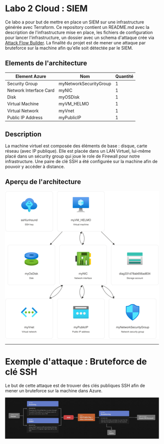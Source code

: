# Labo 2 Cloud : SIEM

Ce labo a pour but de mettre en place un SIEM sur une infrastructure générée avec Terraform. Ce repository contient un README.md avec la description de l'infrastructure mise en place, les fichiers de configuration pour lancer l'infrastructure, un dossier avec un schema d'attaque crée via [Attack Flow Builder](https://center-for-threat-informed-defense.github.io/attack-flow/ui/).
La finalité du projet est de mener une attaque par bruteforce sur la machine afin qu'elle soit détectée par le SIEM.

## Elements de l'architecture
| Element Azure | Nom| Quantité |
|--|--|--|
| Security Group | myNetworkSecurityGroup | 1|
| Network Interface Card | myNIC | 1 |
| Disk | myOSDisk| 1|
| Virtual Machine | myVM_HELMO|1|
| Virtual Network | myVnet|1|
| Public IP Address | myPublicIP|1|

## Description
La machine virtuel est composée des éléments de base : disque, carte réseau (avec IP publique). Elle est placée dans un LAN Virtuel, lui-même placé dans un sécurity group qui joue le role de Firewall pour notre infrastructure. Une paire de clé SSH a été configurée sur la machine afin de pouvoir y accéder à distance.

## Aperçu de l'architecture
![](./.images/diagram_azure.jpg) 

--- 

# Exemple d'attaque : Bruteforce de clé SSH
Le but de cette attaque est de trouver des clés publiques SSH afin de mener un bruteforce sur la machine dans Azure.

![](./Attack_Flow_Builder/Bruteforce_SSH_VM_Azure.png)
